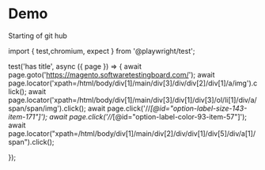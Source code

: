 # Demo
Starting of git hub

import { test,chromium, expect } from '@playwright/test';

test('has title', async ({ page }) => {
  await page.goto('https://magento.softwaretestingboard.com/');
  await page.locator('xpath=/html/body/div[1]/main/div[3]/div/div[2]/div[1]/a/img').click();
  await page.locator('xpath=/html/body/div[1]/main/div[3]/div[1]/div[3]/ol/li[1]/div/a/span/span/img').click();
  await page.click('//*[@id="option-label-size-143-item-171"]');
  await page.click('//*[@id="option-label-color-93-item-57"]');
  await page.locator("xpath=/html/body/div[1]/main/div[2]/div/div[1]/div[5]/div/a[1]/span").click();
  
});

